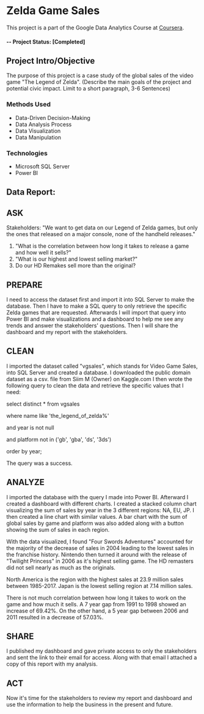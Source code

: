 # Zelda Game Sales
This project is a part of the Google Data Analytics Course at [Coursera]([http://www.codeforsanfrancisco.org](https://www.coursera.org/enroll/google-data-analytics/paidmedia?)).  

#### -- Project Status: [Completed]

## Project Intro/Objective
The purpose of this project is a case study of the global sales of the video game "The Legend of Zelda". (Describe the main goals of the project and potential civic impact. Limit to a short paragraph, 3-6 Sentences)

### Methods Used
* Data-Driven Decision-Making
* Data Analysis Process
* Data Visualization
* Data Manipulation

### Technologies
* Microsoft SQL Server 
* Power BI 


## Data Report:

## ASK 
Stakeholders: "We want to get data on our Legend of Zelda games, but only the ones that released on a major console, none of the handheld releases."
1) "What is the correlation between how long it takes to release a game and how well it sells?"
2) "What is our highest and lowest selling market?"
3) Do our HD Remakes sell more than the original?

## PREPARE
I need to access the dataset first and import it into SQL Server to make the database. Then I have to make a SQL query to only retrieve the specific Zelda games that are requested. Afterwards I will import that query into Power BI and make visualizations and a dashboard to help me see any trends and answer the stakeholders' questions. Then I will share the dashboard and my report with the stakeholders. 

## CLEAN
I imported the dataset called "vgsales", which stands for Video Game Sales, into SQL Server and created a database. I downloaded the public domain dataset as a csv. file from Siim M (Owner) on Kaggle.com
I then wrote the following query to clean the data and retrieve the specific values that I need:
 
select distinct * from vgsales

where name like 'the_legend_of_zelda%'

and year is not null

and platform not in ('gb', 'gba', 'ds', '3ds')

order by year;

The query was a success.

## ANALYZE
I imported the database with the query I made into Power BI. Afterward I created a dashboard with different charts. 
I created a stacked column chart visualizing the sum of sales by year in the 3 different regions: NA, EU, JP. I then created a line chart with similar values. A bar chart with the sum of global sales by game and platform was also added along with a button showing the sum of sales in each region. 

With the data visualized, I found "Four Swords Adventures" accounted for the majority of the decrease of sales in 2004 leading to the lowest sales in the franchise history. Nintendo then turned it around with the release of "Twilight Princess" in 2006 as it's highest selling game. The HD remasters did not sell nearly as much as the originals. 

North America is the region with the highest sales at 23.9 million sales between 1985-2017. Japan is the lowest selling region at 7.14 million sales. 

There is not much correlation between how long it takes to work on the game and how much it sells. A 7 year gap from 1991 to 1998 showed an increase of 69.42%. On the other hand, a 5 year gap between 2006 and 2011 resulted in a decrease of 57.03%.

## SHARE
I published my dashboard and gave private access to only the stakeholders and sent the link to their email for access. Along with that email I attached a copy of this report with my analysis. 

## ACT
Now it's time for the stakeholders to review my report and dashboard and use the information to help the business in the present and future. 
